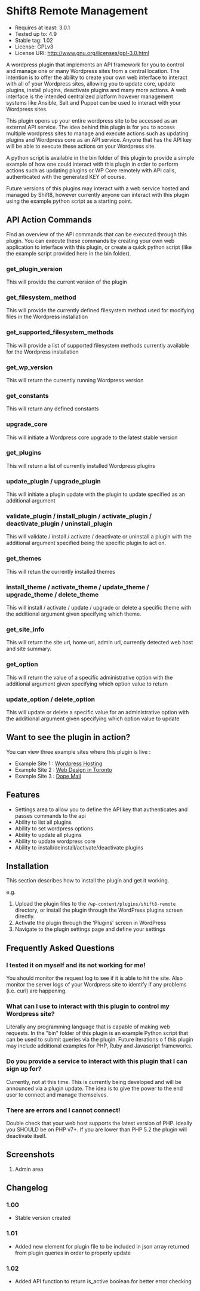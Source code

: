 # Shift8 Remote Management
* Requires at least: 3.0.1
* Tested up to: 4.9
* Stable tag: 1.02
* License: GPLv3
* License URI: http://www.gnu.org/licenses/gpl-3.0.html

A wordpress plugin that implements an API framework for you to control and manage one or many Wordpress sites from a central location. The intention is to offer the ability to create your own web interface to interact with all of your Wordpress sites, allowing you to update core, update plugins, install plugins, deactivate plugins and many more actions. A web interface is the intended centralized platform however management systems like Ansible, Salt and Puppet can be used to interact with your Wordpress sites.

This plugin opens up your entire wordpress site to be accessed as an external API service. The idea behind this plugin is for you to access multiple wordpress sites to manage and execute actions such as updating plugins and Wordpress core as an API service. Anyone that has the API key will be able to execute these actions on your Wordpress site. 

A python script is available in the bin folder of this plugin to provide a simple example of how one could interact with this plugin in order to perform actions such as updating plugins or WP Core remotely with API calls, authenticated with the generated KEY of course.

Future versions of this plugins may interact with a web service hosted and managed by Shift8, however currently anyone can interact with this plugin using the example python script as a starting point.

## API Action Commands 

Find an overview of the API commands that can be executed through this plugin. You can execute these commands by creating your own web application to interface with this plugin, or create a quick python script (like the example script provided here in the bin folder).

### get_plugin_version
This will provide the current version of the plugin

### get_filesystem_method
This will provide the currently defined filesystem method used for modifying files in the Wordpress installation

### get_supported_filesystem_methods
This will provide a list of supported filesystem methods currently available for the Wordpress installation

### get_wp_version
This will return the currently running Wordpress version

### get_constants
This will return any defined constants

### upgrade_core
This will initiate a Wordpress core upgrade to the latest stable version

### get_plugins
This will return a list of currently installed Wordpress plugins

### update_plugin / upgrade_plugin
This will initiate a plugin update with the plugin to update specified as an additional argument

### validate_plugin / install_plugin / activate_plugin / deactivate_plugin / uninstall_plugin
This will validate / install / activate / deactivate or uninstall a plugin with the additional argument specified being the specific plugin to act on.

### get_themes
This will retun the currently installed themes

### install_theme / activate_theme / update_theme / upgrade_theme / delete_theme
This will install / activate / update / upgrade or delete a specific theme with the additional argument given specifying which theme.

### get_site_info
This will return the site url, home url, admin url, currently detected web host and site summary.

### get_option
This will return the value of a specific administrative option with the additional argument given specifying which option value to return

### update_option / delete_option
This will update or delete a specific value for an administrative option with the additional argument given specifying which option value to update

## Want to see the plugin in action?

You can view three example sites where this plugin is live :

- Example Site 1 : [Wordpress Hosting](https://www.stackstar.com "Wordpress Hosting")
- Example Site 2 : [Web Design in Toronto](https://www.shift8web.ca "Web Design in Toronto")
- Example Site 3 : [Dope Mail](https://dopemail.com "Buy Weed Online")

## Features

- Settings area to allow you to define the API key that authenticates and passes commands to the api
- Ability to list all plugins
- Ability to set wordpress options
- Ability to update all plugins
- Ability to update wordpress core
- Ability to install/deinstall/activate/deactivate plugins

## Installation 

This section describes how to install the plugin and get it working.

e.g.

1. Upload the plugin files to the `/wp-content/plugins/shift8-remote` directory, or install the plugin through the WordPress plugins screen directly.
2. Activate the plugin through the 'Plugins' screen in WordPress
3. Navigate to the plugin settings page and define your settings

## Frequently Asked Questions 

### I tested it on myself and its not working for me! 

You should monitor the request log to see if it is able to hit the site. Also monitor the server logs of your Wordpress site to identify if any problems (i.e. curl) are happening.

### What can I use to interact with this plugin to control my Wordpress site?

Literally any programming language that is capable of making web requests. In the "bin" folder of this plugin is an example Python script that can be used to submit queries via the plugin. Future iterations o
f this plugin may include additional examples for PHP, Ruby and Javascript frameworks.

### Do you provide a service to interact with this plugin that I can sign up for?

Currently, not at this time. This is currently being developed and will be announced via a plugin update. The idea is to give the power to the end user to connect and manage themselves.

### There are errors and I cannot connect!

Double check that your web host supports the latest version of PHP. Ideally you SHOULD be on PHP v7+. If you are lower than PHP 5.2 the plugin will deactivate itself.

## Screenshots 

1. Admin area

## Changelog 

### 1.00
* Stable version created

### 1.01
* Added new element for plugin file to be included in json array returned from plugin queries in order to properly update

### 1.02
* Added API function to return is_active boolean for better error checking
